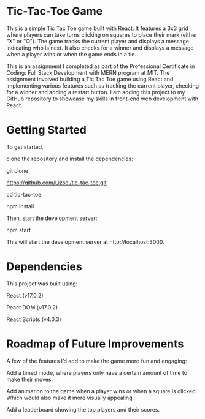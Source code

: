 # Tic-Tac-Toe Game

This is a simple Tic Tac Toe game built with React. 
It features a 3x3 grid where players can take turns clicking on squares to place their mark (either "X" or "O"). 
The game tracks the current player and displays a message indicating who is next. 
It also checks for a winner and displays a message when a player wins or when the game ends in a tie.

This is an assignment I completed as part of the Professional Certificate in Coding: Full Stack Development with MERN program at MIT. 
The assignment involved building a Tic Tac Toe game using React and implementing various features such as tracking the current player, 
checking for a winner and adding a restart button. 
I am adding this project to my GitHub repository to showcase my skills in front-end web development with React.

# Getting Started

To get started, 

clone the repository and install the dependencies:

git clone 

https://github.com/Lizsei/tic-tac-toe.git

cd tic-tac-toe

npm install

Then, start the development server:

npm start

This will start the development server at http://localhost:3000.


# Dependencies

This project was built using:

React (v17.0.2)

React DOM (v17.0.2)

React Scripts (v4.0.3)


# Roadmap of Future Improvements
A few of the features I’d add to make the game more fun and engaging:

Add a timed mode, where players only have a certain amount of time to make their moves.

Add animation to the game when a player wins or when a square is clicked. Which would also make it more visually appealing.

Add a leaderboard showing the top players and their scores.
